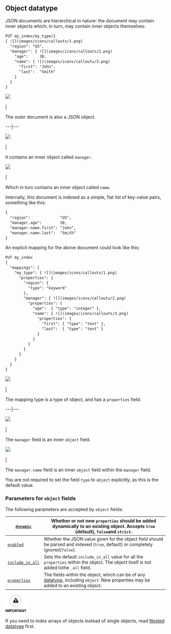 ## Object datatype

JSON documents are hierarchical in nature: the document may contain inner objects which, in turn, may contain inner objects themselves:
    
    
    PUT my_index/my_type/1
    { ![](images/icons/callouts/1.png)
      "region": "US",
      "manager": { ![](images/icons/callouts/2.png)
        "age":     30,
        "name": { ![](images/icons/callouts/3.png)
          "first": "John",
          "last":  "Smith"
        }
      }
    }

![](images/icons/callouts/1.png)

| 

The outer document is also a JSON object.   
  
---|---  
  
![](images/icons/callouts/2.png)

| 

It contains an inner object called `manager`.   
  
![](images/icons/callouts/3.png)

| 

Which in turn contains an inner object called `name`.   
  
Internally, this document is indexed as a simple, flat list of key-value pairs, something like this:
    
    
    {
      "region":             "US",
      "manager.age":        30,
      "manager.name.first": "John",
      "manager.name.last":  "Smith"
    }

An explicit mapping for the above document could look like this:
    
    
    PUT my_index
    {
      "mappings": {
        "my_type": { ![](images/icons/callouts/1.png)
          "properties": {
            "region": {
              "type": "keyword"
            },
            "manager": { ![](images/icons/callouts/2.png)
              "properties": {
                "age":  { "type": "integer" },
                "name": { ![](images/icons/callouts/3.png)
                  "properties": {
                    "first": { "type": "text" },
                    "last":  { "type": "text" }
                  }
                }
              }
            }
          }
        }
      }
    }

![](images/icons/callouts/1.png)

| 

The mapping type is a type of object, and has a `properties` field.   
  
---|---  
  
![](images/icons/callouts/2.png)

| 

The `manager` field is an inner `object` field.   
  
![](images/icons/callouts/3.png)

| 

The `manager.name` field is an inner `object` field within the `manager` field.   
  
You are not required to set the field `type` to `object` explicitly, as this is the default value.

### Parameters for `object` fields

The following parameters are accepted by `object` fields:

[`dynamic`](dynamic.html)| Whether or not new `properties` should be added dynamically to an existing object. Accepts `true` (default), `false`and `strict`.     
---|---    
[`enabled`](enabled.html)| Whether the JSON value given for the object field should be parsed and indexed (`true`, default) or completely ignored(`false`).     
[`include_in_all`](include-in-all.html)| Sets the default `include_in_all` value for all the `properties` within the object. The object itself is not added tothe `_all` field.     
[`properties`](properties.html)| The fields within the object, which can be of any [datatype](mapping-types.html), including `object`. New properties may be added to an existing object.   
  
![Important](images/icons/important.png)

If you need to index arrays of objects instead of single objects, read [Nested datatype](nested.html) first.
